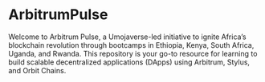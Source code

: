 # ArbitrumPulse
Welcome to Arbitrum Pulse, a Umojaverse-led initiative to ignite Africa’s blockchain revolution through bootcamps in Ethiopia, Kenya, South Africa, Uganda, and Rwanda. This repository is your go-to resource for learning to build scalable decentralized applications (DApps) using Arbitrum, Stylus, and Orbit Chains.
